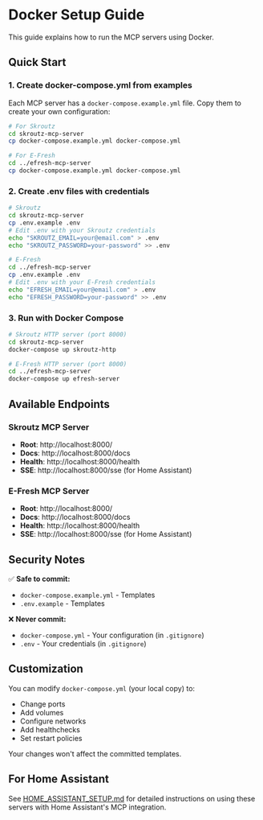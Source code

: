 # Docker Setup Guide

This guide explains how to run the MCP servers using Docker.

## Quick Start

### 1. Create docker-compose.yml from examples

Each MCP server has a `docker-compose.example.yml` file. Copy them to create your own configuration:

```bash
# For Skroutz
cd skroutz-mcp-server
cp docker-compose.example.yml docker-compose.yml

# For E-Fresh
cd ../efresh-mcp-server
cp docker-compose.example.yml docker-compose.yml
```

### 2. Create .env files with credentials

```bash
# Skroutz
cd skroutz-mcp-server
cp .env.example .env
# Edit .env with your Skroutz credentials
echo "SKROUTZ_EMAIL=your@email.com" > .env
echo "SKROUTZ_PASSWORD=your-password" >> .env

# E-Fresh
cd ../efresh-mcp-server
cp .env.example .env
# Edit .env with your E-Fresh credentials
echo "EFRESH_EMAIL=your@email.com" > .env
echo "EFRESH_PASSWORD=your-password" >> .env
```

### 3. Run with Docker Compose

```bash
# Skroutz HTTP server (port 8000)
cd skroutz-mcp-server
docker-compose up skroutz-http

# E-Fresh HTTP server (port 8000)
cd ../efresh-mcp-server
docker-compose up efresh-server
```

## Available Endpoints

### Skroutz MCP Server
- **Root**: http://localhost:8000/
- **Docs**: http://localhost:8000/docs
- **Health**: http://localhost:8000/health
- **SSE**: http://localhost:8000/sse (for Home Assistant)

### E-Fresh MCP Server
- **Root**: http://localhost:8000/
- **Docs**: http://localhost:8000/docs
- **Health**: http://localhost:8000/health
- **SSE**: http://localhost:8000/sse (for Home Assistant)

## Security Notes

✅ **Safe to commit:**
- `docker-compose.example.yml` - Templates
- `.env.example` - Templates

❌ **Never commit:**
- `docker-compose.yml` - Your configuration (in `.gitignore`)
- `.env` - Your credentials (in `.gitignore`)

## Customization

You can modify `docker-compose.yml` (your local copy) to:
- Change ports
- Add volumes
- Configure networks
- Add healthchecks
- Set restart policies

Your changes won't affect the committed templates.

## For Home Assistant

See [HOME_ASSISTANT_SETUP.md](HOME_ASSISTANT_SETUP.md) for detailed instructions on using these servers with Home Assistant's MCP integration.

